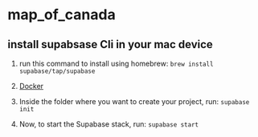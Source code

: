 # map_of_canada


## install supabsase Cli in your mac device
1) run this command to install using homebrew: `brew install supabase/tap/supabase`

2) [Docker](https://docs.docker.com/desktop/install/mac-install/)

3) Inside the folder where you want to create your project, run: `supabase init`

4) Now, to start the Supabase stack, run: `supabase start`

